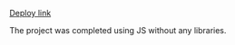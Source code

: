 [Deploy link](https://vitalyrk.github.io/virtualKeyboard/)

The project was completed using JS without any libraries.
